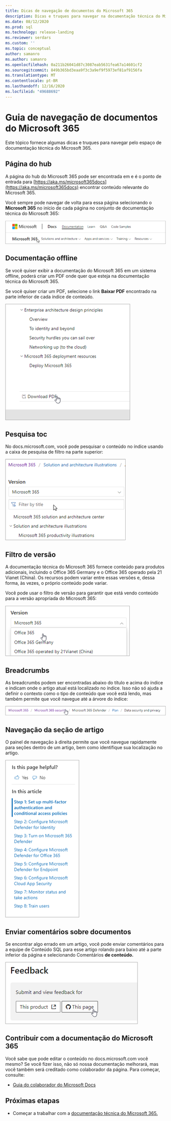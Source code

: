 ```yaml
---
title: Dicas de navegação de documentos do Microsoft 365
description: Dicas e truques para navegar na documentação técnica do Microsoft 365– explica coisas como a página do hub, o índice de conteúdo, o header, bem como como usar as breadcrumbs e como usar o filtro de versão.
ms.date: 08/12/2020
ms.prod: sql
ms.technology: release-landing
ms.reviewer: serdars
ms.custom: ''
ms.topic: conceptual
author: samanro
ms.author: samanro
ms.openlocfilehash: 0a211b26041d87c3087eab5631fea67a14601cf2
ms.sourcegitcommit: 849b365bd3eaa9f3c3a9ef9f5973ef81af9156fa
ms.translationtype: MT
ms.contentlocale: pt-BR
ms.lasthandoff: 12/16/2020
ms.locfileid: "49688692"
---
```

# <a name="microsoft-365-docs-navigation-guide"></a>Guia de navegação de documentos do Microsoft 365

Este tópico fornece algumas dicas e truques para navegar pelo espaço de documentação técnica do Microsoft 365.  

## <a name="hub-page"></a>Página do hub

A página do hub do Microsoft 365 pode ser encontrada em e é o ponto de entrada para [https://aka.ms/microsoft365docs](https://aka.ms/microsoft365docs) encontrar conteúdo relevante do Microsoft 365.

Você sempre pode navegar de volta para essa página selecionando o **Microsoft 365** no início de cada página no conjunto de documentação técnica do Microsoft 365:

![Microsoft 365 no header](media/m365-header-cursor.png)

## <a name="offline-documentation"></a>Documentação offline

Se você quiser exibir a documentação do Microsoft 365 em um sistema offline, poderá criar um PDF onde quer que esteja na documentação técnica do Microsoft 365.

Se você quiser criar um PDF, selecione o link **Baixar PDF** encontrado na parte inferior de cada índice de conteúdo.

![Baixar PDF](media/m365-download-pdf-cursor.png)

## <a name="toc-search"></a>Pesquisa toc 
No docs.microsoft.com, você pode pesquisar o conteúdo no índice usando a caixa de pesquisa de filtro na parte superior:

![Usar caixa de filtro](media/m365-filter-by-title.png)

## <a name="version-filter"></a>Filtro de versão
A documentação técnica do Microsoft 365 fornece conteúdo para produtos adicionais, incluindo o Office 365 Germany e o Office 365 operado pela 21 Vianet (China). Os recursos podem variar entre essas versões e, dessa forma, às vezes, o próprio conteúdo pode variar.

Você pode usar o filtro de versão para garantir que está vendo conteúdo para a versão apropriada do Microsoft 365:

![Filtro de versão do Microsoft 365](media/m365-version-filter.png)

## <a name="breadcrumbs"></a>Breadcrumbs

As breadcrumbs podem ser encontradas abaixo do título e acima do índice e indicam onde o artigo atual está localizado no índice.  Isso não só ajuda a definir o contexto como o tipo de conteúdo que você está lendo, mas também permite que você navegue até a árvore do índice:

![Breadcrumbs do Microsoft 365](media/m365-breadcrumb.png)

## <a name="article-section-navigation"></a>Navegação da seção de artigo

O painel de navegação à direita permite que você navegue rapidamente para seções dentro de um artigo, bem como identifique sua localização no artigo.  

![Navegação à direita](media/m365-article-sections.png)

## <a name="submit-docs-feedback"></a>Enviar comentários sobre documentos

Se encontrar algo errado em um artigo, você pode enviar comentários para a equipe de Conteúdo SQL para esse artigo rolando para baixo até a parte inferior da página e selecionando Comentários **de conteúdo.**

![Git Issue content feedback](media/m365-article-feedback.png)

## <a name="contribute-to-microsoft-365-documentation"></a>Contribuir com a documentação do Microsoft 365

Você sabe que pode editar o conteúdo no docs.microsoft.com você mesmo? Se você fizer isso, não só nossa documentação melhorará, mas você também será creditado como colaborador da página. Para começar, consulte:

- [Guia do colaborador do Microsoft Docs](https://docs.microsoft.com/contribute/)

## <a name="next-steps"></a>Próximas etapas

- Começar a trabalhar com a [documentação técnica do Microsoft 365.](index.yml)

